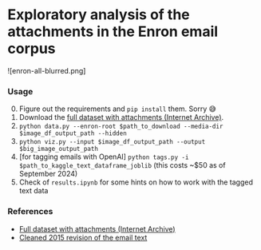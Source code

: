 # Exploratory analysis of the attachments in the Enron email corpus

![enron-all-blurred.png]

### Usage

0. Figure out the requirements and `pip install` them. Sorry 😅
1. Download the [full dataset with attachments (Internet Archive)](https://archive.org/details/edrm.enron.email.data.set.v2.xml).
2. `python data.py --enron-root $path_to_download --media-dir $image_df_output_path --hidden`
3. `python viz.py --input $image_df_output_path --output $big_image_output_path`
4. [for tagging emails with OpenAI] `python tags.py -i $path_to_kaggle_text_dataframe_joblib` (this costs ~$50 as of September 2024)
5. Check of `results.ipynb` for some hints on how to work with the tagged text data

### References
* [Full dataset with attachments (Internet Archive)](https://archive.org/details/edrm.enron.email.data.set.v2.xml)
* [Cleaned 2015 revision of the email text](https://www.kaggle.com/datasets/wcukierski/enron-email-dataset)